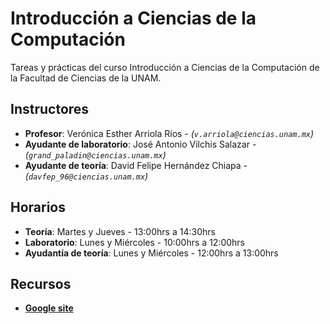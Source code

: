# Introducción a Ciencias de la Computación

Tareas y prácticas del curso Introducción a Ciencias de la Computación
de la Facultad de Ciencias de la UNAM.


## Instructores

* **Profesor**: Verónica Esther Arriola Ríos - *(`v.arriola@ciencias.unam.mx`)*
* **Ayudante de laboratorio**: José Antonio Vilchis Salazar - *(`grand_paladin@ciencias.unam.mx`)*
* **Ayudante de teoría**: David Felipe Hernández Chiapa - *(`davfep_96@ciencias.unam.mx`)*

## Horarios

* **Teoría**: Martes y Jueves - 13:00hrs a 14:30hrs
* **Laboratorio**: Lunes y Miércoles - 10:00hrs a 12:00hrs
* **Ayudantía de teoría**: Lunes y Miércoles - 12:00hrs a 13:00hrs


## Recursos

* **[Google site](https://sites.google.com/ciencias.unam.mx/icc/p%C3%A1gina-principal)**

